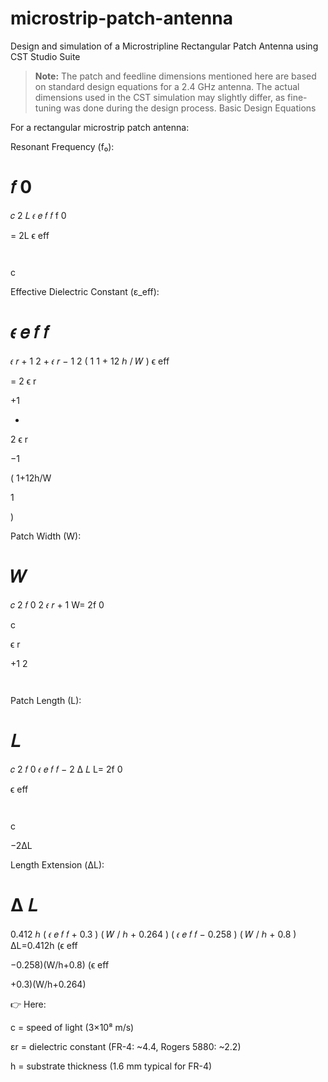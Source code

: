 # microstrip-patch-antenna
Design and simulation of a Microstripline Rectangular Patch Antenna using CST Studio Suite
> **Note:** The patch and feedline dimensions mentioned here are based on standard design equations for a 2.4 GHz antenna.
> The actual dimensions used in the CST simulation may slightly differ, as fine-tuning was done during the design process.
Basic Design Equations

For a rectangular microstrip patch antenna:

Resonant Frequency (f₀):

𝑓
0
=
𝑐
2
𝐿
𝜖
𝑒
𝑓
𝑓
f
0
	​

=
2L
ϵ
eff
	​

	​

c
	​


Effective Dielectric Constant (ε_eff):

𝜖
𝑒
𝑓
𝑓
=
𝜖
𝑟
+
1
2
+
𝜖
𝑟
−
1
2
(
1
1
+
12
ℎ
/
𝑊
)
ϵ
eff
	​

=
2
ϵ
r
	​

+1
	​

+
2
ϵ
r
	​

−1
	​

(
1+12h/W
	​

1
	​

)

Patch Width (W):

𝑊
=
𝑐
2
𝑓
0
2
𝜖
𝑟
+
1
W=
2f
0
	​

c
	​

ϵ
r
	​

+1
2
	​

	​


Patch Length (L):

𝐿
=
𝑐
2
𝑓
0
𝜖
𝑒
𝑓
𝑓
−
2
Δ
𝐿
L=
2f
0
	​

ϵ
eff
	​

	​

c
	​

−2ΔL

Length Extension (ΔL):

Δ
𝐿
=
0.412
ℎ
(
𝜖
𝑒
𝑓
𝑓
+
0.3
)
(
𝑊
/
ℎ
+
0.264
)
(
𝜖
𝑒
𝑓
𝑓
−
0.258
)
(
𝑊
/
ℎ
+
0.8
)
ΔL=0.412h
(ϵ
eff
	​

−0.258)(W/h+0.8)
(ϵ
eff
	​

+0.3)(W/h+0.264)
	​


👉 Here:

c = speed of light (3×10⁸ m/s)

εr = dielectric constant (FR-4: ~4.4, Rogers 5880: ~2.2)

h = substrate thickness (1.6 mm typical for FR-4)
